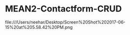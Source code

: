 # MEAN2-Contactform-CRUD
file:///Users/neehar/Desktop/Screen%20Shot%202017-06-15%20at%205.58.42%20PM.png
